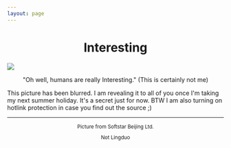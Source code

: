 ```yaml
---
layout: page
---
```

<h1 class="post-title" style="text-align: center;">Interesting</h1>

![](https://o0stweauh.qnssl.com/20150106081545344-1.jpg)

<p align=center>"Oh well, humans are really Interesting." (This is certainly not me)</p>

This picture has been blurred. I am revealing it to all of you once I'm taking my next summer holiday. It's a secret just for now. BTW I am also turning on hotlink protection in case you find out the source ;)

<hr />
<small><p align=center>Picture from Softstar Beijing Ltd.</p></small>
<small><p align=center>Not Lingduo</p></small>
